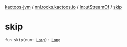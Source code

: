 [kactoos-jvm](../../index.md) / [nnl.rocks.kactoos.io](../index.md) / [InputStreamOf](index.md) / [skip](./skip.md)

# skip

`fun skip(num: `[`Long`](https://kotlinlang.org/api/latest/jvm/stdlib/kotlin/-long/index.html)`): `[`Long`](https://kotlinlang.org/api/latest/jvm/stdlib/kotlin/-long/index.html)